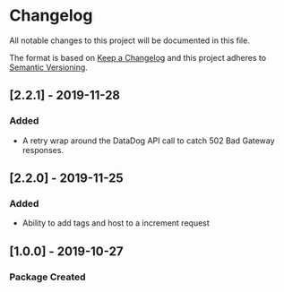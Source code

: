 # Changelog
All notable changes to this project will be documented in this file.

The format is based on [Keep a Changelog](http://keepachangelog.com/)
and this project adheres to [Semantic Versioning](http://semver.org/).

## [2.2.1] - 2019-11-28
### Added 
- A retry wrap around the DataDog API call to catch 502 Bad Gateway responses.

## [2.2.0] - 2019-11-25
### Added 
- Ability to add tags and host to a increment request

## [1.0.0] - 2019-10-27
### Package Created